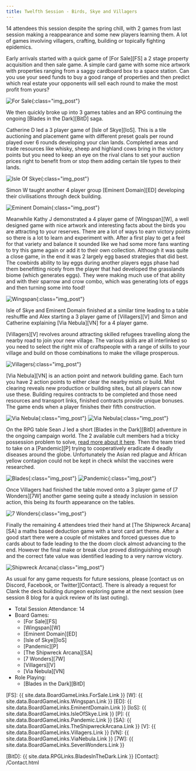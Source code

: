 ```yaml
---
title: Twelfth Session - Birds, Skye and Villagers
---
```


14 attendees this session despite the spring chill, with 2 games from last session making a reappearance and some new players learning them. A lot of games involving villagers, crafting, building or topically fighting epidemics.

Early arrivals started with a quick game of [For Sale][FS] a 2 stage property acquisition and then sale game. A simple card game with some nice artwork with properties ranging from a saggy cardboard box to a space station. Can you use your seed funds to buy a good range of properties and then predict which real estate your opponents will sell each round to make the most profit from yours?

![For Sale](/images/posts/2020_03_11/ForSale01.jpg "For Sale"){:class="img_post"}

We then quickly broke up into 3 games tables and an RPG continuing the ongoing [Blades in the Dark][BitD] saga.

Catherine D led a 3 player game of [Isle of Skye][IoS]. This is a tile auctioning and placement game with different preset goals per round played over 6 rounds developing your clan lands. Completed areas and trade resources like whisky, sheep and highland cows bring in the victory points but you need to keep an eye on the rival clans to set your auction prices right to benefit from or stop them adding certain tile types to their lands.

![Isle Of Skye](/images/posts/2020_03_11/IsleOfSkye02.jpg "Isle Of Skye"){:class="img_post"}

Simon W taught another 4 player group [Eminent Domain][ED] developing their civilisations through deck building.

![Eminent Domain](/images/posts/2020_03_11/EminentDomain01.jpg "Eminent Domain"){:class="img_post"}

Meanwhile Kathy J demonstrated a 4 player game of [Wingspan][W], a well designed game with nice artwork and interesting facts about the birds you are attracting to your reserves. There are a lot of ways to earn victory points so there is a lot to learn and experiment with. After a first play to get a feel for that variety and balance it sounded like we had some more fans wanting to try this game again or add it to their own collection.
Although it was quite a close game, in the end it was 2 largely egg based strategies that did best. The cowbirds ability to lay eggs during another players eggs phase had them benefitting nicely from the player that had developed the grasslands biome (which generates eggs). They were making much use of that ability and with their sparrow and crow combo, which was generating lots of eggs and then turning some into food!

![Wingspan](/images/posts/2020_03_11/Wingspan01.jpg "Wingspan"){:class="img_post"}

Isle of Skye and Eminent Domain finished at a similar time leading to a table reshuffle and Alex starting a 3 player game of [Villagers][V] and Simon and Catherine explaining [Via Nebula][VN] for a 4 player game.

[Villagers][V] revolves around attracting skilled refugees travelling along the nearby road to join your new village. The various skills are all interlinked so you need to select the right mix of craftspeople with a range of skills to your village and build on those combinations to make the village prosperous.

![Villagers](/images/posts/2020_03_11/Villagers01.jpg "Villagers"){:class="img_post"}

[Via Nebula][VN] is an action point and network building game. Each turn you have 2 action points to either clear the nearby mists or build. Mist clearing reveals new production or building sites, but all players can now use these. Building requires contracts to be completed and those need resources and transport links, finished contracts provide unique bonuses. The game ends when a player finishes their fifth construction.

![Via Nebula](/images/posts/2020_03_11/ViaNebula01.jpg "Via Nebula"){:class="img_post"}
![Via Nebula](/images/posts/2020_03_11/ViaNebula04.jpg "Via Nebula"){:class="img_post"}

On the RPG table Sean J led a short [Blades in the Dark][BitD] adventure in the ongoing campaign world. The 2 available cult members had a tricky possession problem to solve, [read more about it here](/Sessions/2020-blades-campaign.html##session-11th-mar---possession). Then the team tried to take on a [Pandemic][P] trying to cooperatively eradicate 4 deadly diseases around the globe. Unfortunately the Asian red plague and African yellow contagion could not be kept in check whilst the vaccines were researched.

![Blades](/images/posts/2020_03_11/Blades01.jpg "Blades in the Dark"){:class="img_post"}
![Pandemic](/images/posts/2020_03_11/Pandemic02.jpg "Pandemic"){:class="img_post"}

Once Villagers had finished the table moved onto a 3 player game of [7 Wonders][7W] another game seeing quite a steady inclusion in session action, this being its fourth appearance on the tables.

![7 Wonders](/images/posts/2020_03_11/7Wonders01.jpg "7 Wonders"){:class="img_post"}

Finally the remaining 4 attendees tried their hand at [The Shipwreck Arcana][SA] a maths based deduction game with a tarot card art theme. After a good start there were a couple of mistakes and forced guesses due to cards about to fade leading to the the doom clock almost advancing to the end. However the final make or break clue proved distinguishing enough and the correct fate value was identified leading to a very narrow victory.

![Shipwreck Arcana](/images/posts/2020_03_11/ShipwreckArcana02.jpg "Shipwreck Arcana"){:class="img_post"}

As usual for any game requests for future sessions, please [contact us on Discord, Facebook, or Twitter][Contact]. There is already a request for Clank the deck building dungeon exploring game at the next session (see session 8 blog for a quick review of its last outing).

* Total Session Attendance: 14
* Board Games:
    * [For Sale][FS]
    * [Wingspan][W]
    * [Eminent Domain][ED]
    * [Isle of Skye][IoS]
    * [Pandemic][P]
    * [The Shipwreck Arcana][SA]
    * [7 Wonders][7W]
    * [Villagers][V]
    * [Via Nebula][VN]
* Role Playing:
    * [Blades in the Dark][BitD]

[FS]: {{ site.data.BoardGameLinks.ForSale.Link }}
[W]: {{ site.data.BoardGameLinks.Wingspan.Link }}
[ED]: {{ site.data.BoardGameLinks.EminentDomain.Link }}
[IoS]: {{ site.data.BoardGameLinks.IsleOfSkye.Link }}
[P]: {{ site.data.BoardGameLinks.Pandemic.Link }}
[SA]: {{ site.data.BoardGameLinks.TheShipwreckArcana.Link }}
[V]: {{ site.data.BoardGameLinks.Villagers.Link }}
[VN]:  {{ site.data.BoardGameLinks.ViaNebula.Link }}
[7W]: {{ site.data.BoardGameLinks.SevenWonders.Link }}

[BitD]: {{ site.data.RPGLinks.BladesInTheDark.Link }}
[Contact]: /Contact.html
